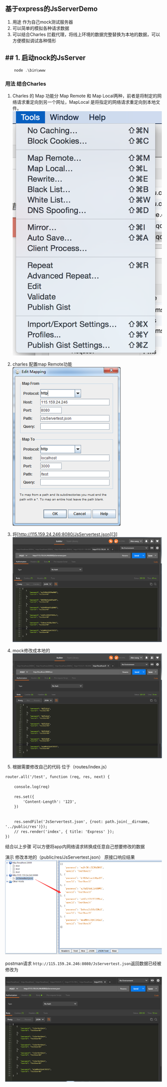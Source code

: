 ## 基于express的JsServerDemo
1. 用途 作为自己mock测试服务器
2. 可以简单的模拟各种请求数据
3. 可以结合Charles 拦截代理，将线上环境的数据完整替换为本地的数据，可以方便模拟调试各种情形


##  ## 1. 启动nock的JsServer
 

``` javascript
 	node .\bin\www 
```
### 用法 结合Charles
1. Charles 的 Map 功能分 Map Remote 和 Map Local两种，前者是将制定的网络请求重定向到另一个网址，MapLocal 是将指定的网络请求重定向到本地文件。 ![enter description here][1]


  

2. charles 配置map Remote功能 
![enter description here][2]


  
 4. 将[http://115.159.24.246:8080/JsServertest.json][3] 
 ![enter description here][5]
 
 5. mock修改成本地的 ![enter description here][4]


5. 根据需要修改自己的代码 位于（routes/index.js）

``` stylus
router.all('/test', function (req, res, next) {

    console.log(req)

    res.set({
        'Content-Length': '123',
    })


    res.sendFile('JsServertest.json', {root: path.join(__dirname, '../public/res')});
    // res.render('index', { title: 'Express' });
})
```


结合以上步骤 可以方便将app内网络请求转换成任意自己想要修改的数据

演示 修改本地的（public/res/JsServertest.json）
原接口响应结果
![charles][6]


postman请求 `http://115.159.24.246:8080/JsServertest.json`返回数据已经被修改为

![charles][7]






  [1]: ./images/1497861361904.jpg "1497861361904"
  [2]: ./images/1497863960158.jpg "1497863960158"
  [3]: http://115.159.24.246:8080/JsServertest.json
  [4]: ./images/1497863907759.jpg "1497863907759"
  [5]: ./images/1497864028831.jpg "1497864028831"
  [6]: ./images/charles.png "charles"
  [7]: ./images/charles2.png "charles2"